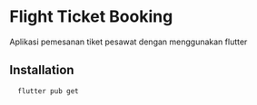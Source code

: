 
# Flight Ticket Booking
Aplikasi pemesanan tiket pesawat dengan menggunakan flutter
## Installation

```bash
  flutter pub get
```
    
